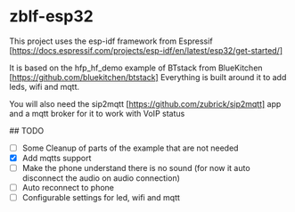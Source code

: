 # zblf-esp32

This project uses the esp-idf framework from Espressif [https://docs.espressif.com/projects/esp-idf/en/latest/esp32/get-started/]

It is based on the hfp_hf_demo example of BTstack from BlueKitchen [https://github.com/bluekitchen/btstack]
Everything is built around it to add leds, wifi and mqtt.

You will also need the sip2mqtt [https://github.com/zubrick/sip2mqtt] app and a mqtt broker for it to work with VoIP status

## TODO

- [ ] Some Cleanup of parts of the example that are not needed
- [x] Add mqtts support
- [ ] Make the phone understand there is no sound (for now it auto disconnect the audio on audio connection)
- [ ] Auto reconnect to phone
- [ ] Configurable settings for led, wifi and mqtt
